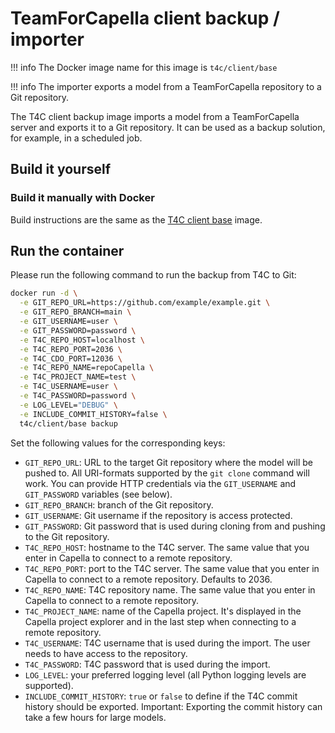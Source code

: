 <!--
 ~ SPDX-FileCopyrightText: Copyright DB InfraGO AG and contributors
 ~ SPDX-License-Identifier: Apache-2.0
 -->

# TeamForCapella client backup / importer

<!-- prettier-ignore -->
!!! info
    The Docker image name for this image is `t4c/client/base`

<!-- prettier-ignore -->
!!! info
    The importer exports a model from a TeamForCapella repository to a Git repository.

The T4C client backup image imports a model from a TeamForCapella server and
exports it to a Git repository. It can be used as a backup solution, for
example, in a scheduled job.

## Build it yourself

### Build it manually with Docker

Build instructions are the same as the [T4C client base](base.md) image.

## Run the container

Please run the following command to run the backup from T4C to Git:

```zsh
docker run -d \
  -e GIT_REPO_URL=https://github.com/example/example.git \
  -e GIT_REPO_BRANCH=main \
  -e GIT_USERNAME=user \
  -e GIT_PASSWORD=password \
  -e T4C_REPO_HOST=localhost \
  -e T4C_REPO_PORT=2036 \
  -e T4C_CDO_PORT=12036 \
  -e T4C_REPO_NAME=repoCapella \
  -e T4C_PROJECT_NAME=test \
  -e T4C_USERNAME=user \
  -e T4C_PASSWORD=password \
  -e LOG_LEVEL="DEBUG" \
  -e INCLUDE_COMMIT_HISTORY=false \
  t4c/client/base backup
```

Set the following values for the corresponding keys:

- `GIT_REPO_URL`: URL to the target Git repository where the model will be
  pushed to. All URI-formats supported by the `git clone` command will work.
  You can provide HTTP credentials via the `GIT_USERNAME` and `GIT_PASSWORD`
  variables (see below).
- `GIT_REPO_BRANCH`: branch of the Git repository.
- `GIT_USERNAME`: Git username if the repository is access protected.
- `GIT_PASSWORD`: Git password that is used during cloning from and pushing to
  the Git repository.
- `T4C_REPO_HOST`: hostname to the T4C server. The same value that you enter in
  Capella to connect to a remote repository.
- `T4C_REPO_PORT`: port to the T4C server. The same value that you enter in
  Capella to connect to a remote repository. Defaults to 2036.
- `T4C_REPO_NAME`: T4C repository name. The same value that you enter in
  Capella to connect to a remote repository.
- `T4C_PROJECT_NAME`: name of the Capella project. It's displayed in the
  Capella project explorer and in the last step when connecting to a remote
  repository.
- `T4C_USERNAME`: T4C username that is used during the import. The user needs
  to have access to the repository.
- `T4C_PASSWORD`: T4C password that is used during the import.
- `LOG_LEVEL`: your preferred logging level (all Python logging levels are
  supported).
- `INCLUDE_COMMIT_HISTORY`: `true` or `false` to define if the T4C commit
  history should be exported. Important: Exporting the commit history can take
  a few hours for large models.
